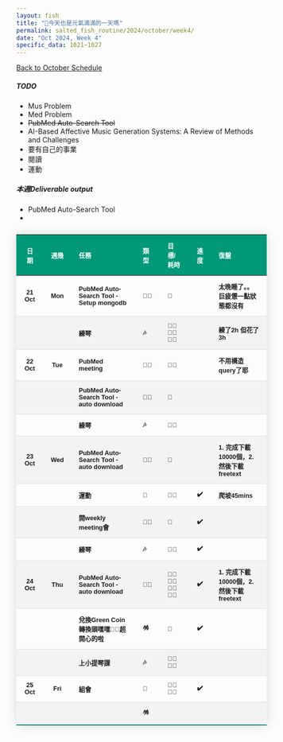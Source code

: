 ```yaml
---
layout: fish
title: "🎐今天也是元氣滿滿的一天嗎"
permalink: salted_fish_routine/2024/october/week4/
date: "Oct 2024, Week 4"
specific_data: 1021~1027
---
```



<a href="{{ '/salted_fish_routine/2024/october/' | relative_url }}">Back to October Schedule</a>

<style>
    /* table :is(td, th) {
  border: 1px solid black;
  padding: 0.3em;
} */

 table {
    width: 100%;
    border-collapse: collapse;
    margin: 25px 0;
    font-size: 0.9em;
    font-family: sans-serif;
    font-weight: bold;
    box-shadow: 0 0 20px rgba(0, 0, 0, 0.15);
 }
 
 table thead tr {
    background-color: #009879;
    color: #ffffff;
    text-align: left;
}

table th, table td {
     padding: 12px 15px;
}

table tbody tr {
    font-weight: bold;
    border-bottom: 1px solid #dddddd;
    cursor: grabbing;
}

table tbody tr:nth-of-type(even) {
    background-color: #f3f3f3;
}

table tbody tr:last-of-type {
    border-bottom: 2px solid #009879;
}

table tbody tr:hover {
    font-weight: bold;
    color: #009879;
}

/* thead:tr {
  background-color: transparent;
}

tbody tr:nth-child(even) {
  background-color: lightblue;
}
tbody tr:nth-child(odd) {
  background-color: lightgreen;
} */
</style>


##### TODO
 - Mus Problem
 - Med Problem
 - ~~PubMed Auto-Search Tool~~  
 - AI-Based Affective Music Generation Systems: A Review of Methods and Challenges
 - 要有自己的事業
 - 閱讀
 - 運動



##### 本週Deliverable output
- PubMed Auto-Search Tool
- 

| **日期** | **週幾** | **任務**                                | **類型** | **目標/耗時** | **進度** | **復盤**                               |
| :------: | :------: | :-------------------------------------- | :------- | :------------ | :------: | :------------------------------------- |
|  21 Oct  |   Mon    | PubMed Auto-Search Tool - Setup mongodb | 👩‍🚀        | 🧊             |          | 太晚睡了。。巨疲憊一點狀態都沒有       |
|          |          | 練琴                                    | 🎶        | 🧊🧊🧊🧊🧊🧊        |          | 練了2h 但花了3h                        |
|  22 Oct  |   Tue    | PubMed meeting                          | 👩‍🚀        | 🧊🧊            |          | 不用構造query了耶                      |
|          |          | PubMed Auto-Search Tool - auto download | 👩‍🚀        | 🧊             |          |                                        |
|          |          | 練琴                                    | 🎶        | 🧊🧊            |          |                                        |
|  23 Oct  |   Wed    | PubMed Auto-Search Tool - auto download | 👩‍🚀        | 🧊             |          | 1. 完成下載10000個，2.然後下載freetext |
|          |          | 運動                                    | 💪        | 🧊🧊            |    ✔️     | 爬坡45mins                             |
|          |          | 開weekly meeting會                      | 👩‍🚀        | 🫧             |    ✔️     |                                        |
|          |          | 練琴                                    | 🎶        | 🧊🧊            |    ✔️     |                                        |
|  24 Oct  |   Thu    | PubMed Auto-Search Tool - auto download | 👩‍🚀        | 🧊🧊🧊🧊🧊🧊🧊🧊      |    ✔️     | 1. 完成下載10000個，2.然後下載freetext |
|          |          | 兌換Green Coin轉換頭嘿嘿🥳🥳超開心的啦    | 🪅        | 🧊             |    ✔️     |                                        |
|          |          | 上小提琴課                              | 🎶        | 🧊🧊🧊🧊          |          |                                        |
|  25 Oct  |   Fri    | 組會                                    | 🤠        | 🧊🧊🧊🧊          |    ✔️     |                                        |
|          |          |                                         | 🪅        |               |          |                                        |